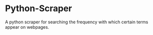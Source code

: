 # Python-Scraper
A python scraper for searching the frequency with which certain terms appear on webpages.
